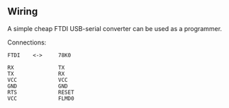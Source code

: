 ## Wiring

A simple cheap FTDI USB-serial converter can be used as a programmer.

Connections:
```
FTDI    <->     78K0

RX              TX
TX              RX
VCC             VCC
GND             GND
RTS             RESET
VCC             FLMD0
```
